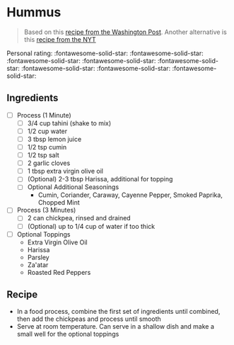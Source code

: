 # Hummus

> Based on this [recipe from the Washington Post](https://www.washingtonpost.com/recipes/speedy-homemade-hummus/16549/). Another alternative is this [recipe from the NYT](https://cooking.nytimes.com/recipes/12703-hummus)

<!-- {cts} rating=5; (User can specify rating on scale of 1-5) -->
Personal rating: :fontawesome-solid-star: :fontawesome-solid-star: :fontawesome-solid-star: :fontawesome-solid-star: :fontawesome-solid-star: :fontawesome-solid-star: :fontawesome-solid-star: :fontawesome-solid-star:
<!-- {cte} -->

<!-- {cts} name_image=None; (User can specify image name) -->
<!-- TODO: Capture image -->
<!-- {cte} -->

## Ingredients

* [ ] Process (1 Minute)
    * [ ] 3/4 cup tahini (shake to mix)
    * [ ] 1/2 cup water
    * [ ] 3 tbsp lemon juice
    * [ ] 1/2 tsp cumin
    * [ ] 1/2 tsp salt
    * [ ] 2 garlic cloves
    * [ ] 1 tbsp extra virgin olive oil
    * [ ] (Optional) 2-3 tbsp Harissa, additional for topping
    * [ ] Optional Additional Seasonings
        * Cumin, Coriander, Caraway, Cayenne Pepper, Smoked Paprika, Chopped Mint
* [ ] Process (3 Minutes)
    * [ ] 2 can chickpea, rinsed and drained
    * [ ] (Optional) up to 1/4 cup of water if too thick
* [ ] Optional Toppings
    * Extra Virgin Olive Oil
    * Harissa
    * Parsley
    * Za'atar
    * Roasted Red Peppers

## Recipe

* In a food process, combine the first set of ingredients until combined, then add the chickpeas and process until smooth
* Serve at room temperature. Can serve in a shallow dish and make a small well for the optional toppings

